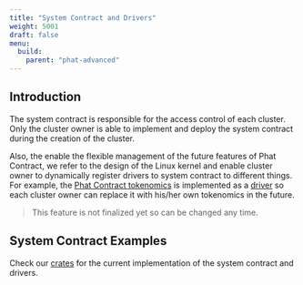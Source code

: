 ```yaml
---
title: "System Contract and Drivers"
weight: 5001
draft: false
menu:
  build:
    parent: "phat-advanced"
---
```


## Introduction

The system contract is responsible for the access control of each cluster. Only the cluster owner is able to implement and deploy the system contract during the creation of the cluster.

Also, the enable the flexible management of the future features of Phat Contract, we refer to the design of the Linux kernel and enable cluster owner to dynamically register drivers to system contract to different things. For example, the [Phat Contract tokenomics](/en-us/general/phala-network/phat-contract-fee/) is implemented as a [driver](https://github.com/Phala-Network/phala-blockchain/tree/master/crates/pink-drivers/tokenomic) so each cluster owner can replace it with his/her own tokenomics in the future.

> This feature is not finalized yet so can be changed any time.

## System Contract Examples

Check our [crates](https://github.com/Phala-Network/phala-blockchain/tree/master/crates/pink-drivers) for the current implementation of the system contract and drivers.
